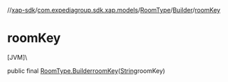 //[xap-sdk](../../../../index.md)/[com.expediagroup.sdk.xap.models](../../index.md)/[RoomType](../index.md)/[Builder](index.md)/[roomKey](room-key.md)

# roomKey

[JVM]\

public final [RoomType.Builder](index.md)[roomKey](room-key.md)([String](https://docs.oracle.com/javase/8/docs/api/java/lang/String.html)roomKey)
